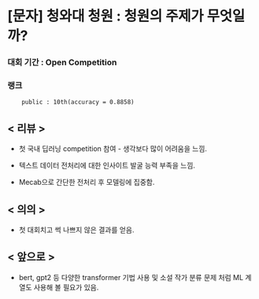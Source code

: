 # [문자] 청와대 청원 : 청원의 주제가 무엇일까?

### 대회 기간 : Open Competition
### 랭크 
        public : 10th(accuracy = 0.8858)

## < 리뷰 ><br>

* 첫 국내 딥러닝 competition 참여 - 생각보다 많이 어려움을 느낌.

* 텍스트 데이터 전처리에 대한 인사이트 발굴 능력 부족을 느낌.

* Mecab으로 간단한 전처리 후 모델링에 집중함.

## < 의의 >

* 첫 대회치고 썩 나쁘지 않은 결과를 얻음.

## < 앞으로 >

* bert, gpt2 등 다양한 transformer 기법 사용 및 소설 작가 분류 문제 처럼 ML 계열도 사용해 볼 필요가 있음.
